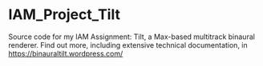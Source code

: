 # IAM_Project_Tilt
Source code for my IAM Assignment: Tilt, a Max-based multitrack binaural renderer.
Find out more, including extensive technical documentation, in https://binauraltilt.wordpress.com/
